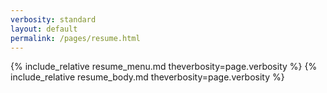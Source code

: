 ```yaml
---
verbosity: standard
layout: default
permalink: /pages/resume.html
---
```


{% include_relative resume_menu.md theverbosity=page.verbosity %}
{% include_relative resume_body.md theverbosity=page.verbosity %}
